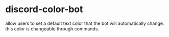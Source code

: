 # discord-color-bot
allow users to set a default text color that the bot will automatically change. this color is changeable through commands.
